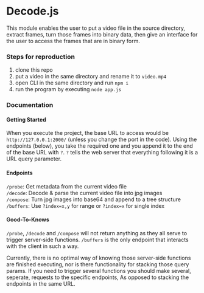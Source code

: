 # Decode.js

This module enables the user to put a video file in the source directory, extract frames, turn those frames into binary data, then give an interface for the user to access the frames that are in binary form. 

### Steps for reproduction

1. clone this repo
2. put a video in the same directory and rename it to `video.mp4`
3. open CLI in the same directory and run `npm i`
4. run the program by executing `node app.js`

### Documentation

#### Getting Started

When you execute the project, the base URL to access would be `http://127.0.0.1:2000/` (unless you change the port in the code).
Using the endpoints (below), you take the required one and you append it to the end of the base URL with `?`.
`?` tells the web server that everything following it is a URL query parameter.

#### Endpoints

`/probe`: Get metadata from the current video file <br>
`/decode`: Decode & parse the current video file into jpg images <br>
`/compose`: Turn jpg images into base64 and append to a tree structure <br>
`/buffers`: Use `?index=x,y` for range or `?index=x` for single index

#### Good-To-Knows

`/probe`, `/decode` and `/compose` will not return anything as they all serve to trigger server-side functions.
`/buffers` is the only endpoint that interacts with the client in such a way.

Currently, there is no optimal way of knowing those server-side functions are finished executing, nor is there functionality for stacking those query params. If you need to trigger several functions you should make several, seperate, requests to the specific endpoints, As opposed to stacking the endpoints in the same URL. 
